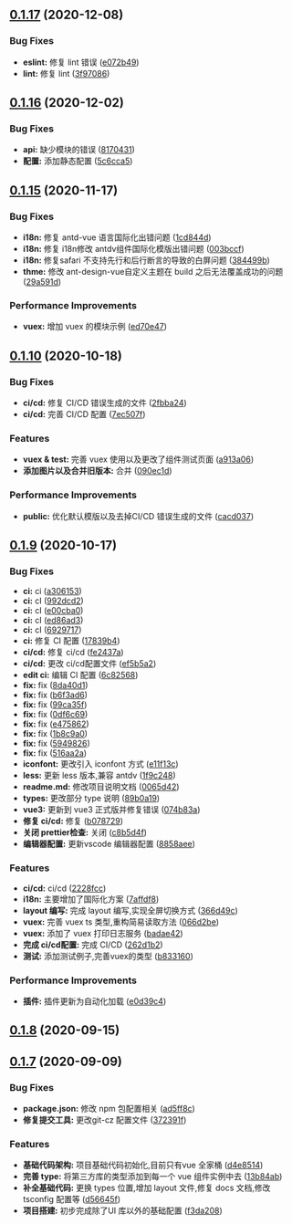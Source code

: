 ## [0.1.17](https://github.com/ibwei/vue3-base/compare/v0.1.16...v0.1.17) (2020-12-08)


### Bug Fixes

* **eslint:** 修复 lint 错误 ([e072b49](https://github.com/ibwei/vue3-base/commit/e072b49bd6b3f707e88a8fbb8035667637d5816d))
* **lint:** 修复 lint ([3f97086](https://github.com/ibwei/vue3-base/commit/3f97086e6918afb541afc3f53a97c2bf96dde174))



## [0.1.16](https://github.com/ibwei/vue3-base/compare/v0.1.15...v0.1.16) (2020-12-02)


### Bug Fixes

* **api:** 缺少模块的错误 ([8170431](https://github.com/ibwei/vue3-base/commit/8170431f7835b523440c9945be7f2d0c6ccf8bd4))
* **配置:** 添加静态配置 ([5c6cca5](https://github.com/ibwei/vue3-base/commit/5c6cca54464e8101c92e4e4cff3e8c1fb216b85a))



## [0.1.15](https://github.com/ibwei/vue3-base/compare/v0.1.10...v0.1.15) (2020-11-17)


### Bug Fixes

* **i18n:** 修复 antd-vue 语言国际化出错问题 ([1cd844d](https://github.com/ibwei/vue3-base/commit/1cd844d08d51b0dc115dbe47352caadd684380ef))
* **i18n:** 修复 i18n修改 antdv组件国际化模版出错问题 ([003bccf](https://github.com/ibwei/vue3-base/commit/003bccfb3047d658a554a32a4dde117aeb5aee59))
* **i18n:** 修复safari 不支持先行和后行断言的导致的白屏问题 ([384499b](https://github.com/ibwei/vue3-base/commit/384499be25429152a10a277049b391eae969e856))
* **thme:** 修改 ant-design-vue自定义主题在 build 之后无法覆盖成功的问题 ([29a591d](https://github.com/ibwei/vue3-base/commit/29a591d0cf17429cb528f485171be3b6ae4f7ff8))


### Performance Improvements

* **vuex:** 增加 vuex 的模块示例 ([ed70e47](https://github.com/ibwei/vue3-base/commit/ed70e4785538ecf72cc80389cc02d65eefcfe97d))



## [0.1.10](https://github.com/ibwei/vue3-base/compare/0.1.9...v0.1.10) (2020-10-18)


### Bug Fixes

* **ci/cd:** 修复 CI/CD 错误生成的文件 ([2fbba24](https://github.com/ibwei/vue3-base/commit/2fbba2449f345ae9b98ad4b1ea9edde13f3d8a05))
* **ci/cd:** 完善 CI/CD 配置 ([7ec507f](https://github.com/ibwei/vue3-base/commit/7ec507f74a07cd34feff450bc25f76a4847246be))


### Features

* **vuex & test:** 完善 vuex 使用以及更改了组件测试页面 ([a913a06](https://github.com/ibwei/vue3-base/commit/a913a062d4c3a4a800ac95389aff8d2342e9b763))
* **添加图片以及合并旧版本:** 合并 ([090ec1d](https://github.com/ibwei/vue3-base/commit/090ec1dbab23dda11b76cff17c4e9a68335b52fd))


### Performance Improvements

* **public:** 优化默认模版以及去掉CI/CD 错误生成的文件 ([cacd037](https://github.com/ibwei/vue3-base/commit/cacd0377e34dc156e90f56726452f776e48b213f))



## [0.1.9](https://github.com/ibwei/vue3-base/compare/v0.1.8...0.1.9) (2020-10-17)


### Bug Fixes

* **ci:** ci ([a306153](https://github.com/ibwei/vue3-base/commit/a30615390ec92ae7b3145876ad87f8c8623da270))
* **ci:** cI ([992dcd2](https://github.com/ibwei/vue3-base/commit/992dcd282f549f17a5c5c8a89edcc1879ed574bf))
* **ci:** cI ([e00cba0](https://github.com/ibwei/vue3-base/commit/e00cba0594213f675c5c4dbdd6f17b3ef9dd4ac3))
* **ci:** cI ([ed86ad3](https://github.com/ibwei/vue3-base/commit/ed86ad350a9b2007056daa53dfc8029632e74fe7))
* **ci:** cI ([6929717](https://github.com/ibwei/vue3-base/commit/6929717e9d38bb02a93622d05cff73128fd94c69))
* **ci:** 修复 CI 配置 ([17839b4](https://github.com/ibwei/vue3-base/commit/17839b44962ef0daae41b1c2a031fc4eb50ad4e5))
* **ci/cd:** 修复 ci/cd ([fe2437a](https://github.com/ibwei/vue3-base/commit/fe2437ad43fc5dedb9ec39906df6ce579a9b7b0c))
* **ci/cd:** 更改 ci/cd配置文件 ([ef5b5a2](https://github.com/ibwei/vue3-base/commit/ef5b5a2b7caa064e8eb16224dfa80a6f1e190e85))
* **edit ci:** 编辑 CI 配置 ([6c82568](https://github.com/ibwei/vue3-base/commit/6c825685cdebdebb018f0f772cf7c7252d745a3d))
* **fix:** fix ([8da40d1](https://github.com/ibwei/vue3-base/commit/8da40d15a78221618a81849e9d9fdd2b371b08bd))
* **fix:** fix ([b6f3ad6](https://github.com/ibwei/vue3-base/commit/b6f3ad60ee8c605efbc984473e43d31f24876f61))
* **fix:** fix ([99ca35f](https://github.com/ibwei/vue3-base/commit/99ca35fdcdb363b3c7b225d8911a8ad652da5ee2))
* **fix:** fix ([0df6c69](https://github.com/ibwei/vue3-base/commit/0df6c69a14e0309e4acb1d176b9954f220f61850))
* **fix:** fix ([e475862](https://github.com/ibwei/vue3-base/commit/e475862f11829d77106f23a6ff5925180a738443))
* **fix:** fix ([1b8c9a0](https://github.com/ibwei/vue3-base/commit/1b8c9a057362d75e2c020e229dd7d03e12d22c93))
* **fix:** fix ([5949826](https://github.com/ibwei/vue3-base/commit/5949826ec7a8afbfc0f3eea848813bb76be31c6e))
* **fix:** fix ([516aa2a](https://github.com/ibwei/vue3-base/commit/516aa2a7b0ba136bdd3d844575d155f49c6585f2))
* **iconfont:** 更改引入 iconfont 方式 ([e11f13c](https://github.com/ibwei/vue3-base/commit/e11f13cde660fa9c255616e7fd2978c32abdc178))
* **less:** 更新 less 版本,兼容 antdv ([1f9c248](https://github.com/ibwei/vue3-base/commit/1f9c2488fa35fc4e8fe52229db48ca1f53813fb1))
* **readme.md:** 修改项目说明文档 ([0065d42](https://github.com/ibwei/vue3-base/commit/0065d420b18ee3ddc13396b1436faee090806a16))
* **types:** 更改部分 type 说明 ([89b0a19](https://github.com/ibwei/vue3-base/commit/89b0a193629576f49146d968460658c66e8e1895))
* **vue3:** 更新到 vue3 正式版并修复错误 ([074b83a](https://github.com/ibwei/vue3-base/commit/074b83a8db7ed1f68d6fb4faf0f04302743a02c5))
* **修复 ci/cd:** 修复 ([b078729](https://github.com/ibwei/vue3-base/commit/b078729d502d3d050b184fd02d8c42a9782f0182))
* **关闭 prettier检查:** 关闭 ([c8b5d4f](https://github.com/ibwei/vue3-base/commit/c8b5d4fb8192b6e78d560a47cbd4630612b283a1))
* **编辑器配置:** 更新vscode 编辑器配置 ([8858aee](https://github.com/ibwei/vue3-base/commit/8858aeebb60214cab5c740bd96a7f1c433fb93dd))


### Features

* **ci/cd:** ci/cd ([2228fcc](https://github.com/ibwei/vue3-base/commit/2228fccb48d0aed7e3a0aee4d374d20a5c1bdc95))
* **i18n:** 主要增加了国际化方案 ([7affdf8](https://github.com/ibwei/vue3-base/commit/7affdf821bf934e4fc364ab89bb9731475987141))
* **layout 编写:** 完成 layout 编写,实现全屏切换方式 ([366d49c](https://github.com/ibwei/vue3-base/commit/366d49c9af6427b5a6ba11cd09df28e161457ec4))
* **vuex:** 完善 vuex ts 类型,重构简易读取方法 ([066d2be](https://github.com/ibwei/vue3-base/commit/066d2be4ef7d2a3996f56e910108b41fcf730e93))
* **vuex:** 添加了 vuex 打印日志服务 ([badae42](https://github.com/ibwei/vue3-base/commit/badae42d9561fc155a45b152f496e2ca955a5532))
* **完成 ci/cd配置:** 完成 CI/CD ([262d1b2](https://github.com/ibwei/vue3-base/commit/262d1b24a4c1c50824832f02619600cd03fa6c25))
* **测试:** 添加测试例子,完善vuex的类型 ([b833160](https://github.com/ibwei/vue3-base/commit/b833160194808b4fd04aa0dbca1223449c7d1e88))


### Performance Improvements

* **插件:** 插件更新为自动化加载 ([e0d39c4](https://github.com/ibwei/vue3-base/commit/e0d39c43c81c21d50c250a9d833d9d012ff7a55b))



## [0.1.8](https://github.com/ibwei/vue3-base/compare/v0.1.7...v0.1.8) (2020-09-15)



## [0.1.7](https://github.com/ibwei/vue3-base/compare/d4e851421b72b7f2ff273d8ebc72c08919b94392...v0.1.7) (2020-09-09)


### Bug Fixes

* **package.json:** 修改 npm 包配置相关 ([ad5ff8c](https://github.com/ibwei/vue3-base/commit/ad5ff8cf82d261c104ba9eefb2e60508714af4cd))
* **修复提交工具:** 更改git-cz 配置文件 ([372391f](https://github.com/ibwei/vue3-base/commit/372391f79e177c685277409ad873cd963c756ee3))


### Features

* **基础代码架构:** 项目基础代码初始化,目前只有vue 全家桶 ([d4e8514](https://github.com/ibwei/vue3-base/commit/d4e851421b72b7f2ff273d8ebc72c08919b94392))
* **完善 type:** 将第三方库的类型添加到每一个 vue 组件实例中去 ([13b84ab](https://github.com/ibwei/vue3-base/commit/13b84ab084ee388e114618db31ab801d28143bdf))
* **补全基础代码:** 更换 types 位置,增加 layout 文件,修复 docs 文档,修改 tsconfig 配置等 ([d56645f](https://github.com/ibwei/vue3-base/commit/d56645fcf33959bcf57453690201be3cdd55620c))
* **项目搭建:** 初步完成除了UI 库以外的基础配置 ([f3da208](https://github.com/ibwei/vue3-base/commit/f3da208fa7bcd9141c829327cf949aaf486a0ce7))



